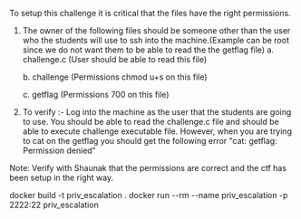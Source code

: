 To setup this challenge it is critical that the files have the right permissions. 

1. The owner of the following files should be someone other than the user who the students will use to ssh into the machine.(Example can be root since we do not want them to be able to read the the getflag file) 
	a. challenge.c (User should be able to read this file)
	
	b. challenge (Permissions chmod u+s on this file)
	
	c. getflag (Permissions 700 on this file)

2. To verify :-
Log into the machine as the user that the students are going to use. You should be able to read the challenge.c file and should be able to execute challenge executable file. However, when you are trying to cat on the getflag you should get the following error "cat: getflag: Permission denied"

Note: Verify with Shaunak that the permissions are correct and the ctf has been setup in the right way.

docker build -t priv_escalation .
docker run --rm --name priv_escalation -p 2222:22 priv_escalation
